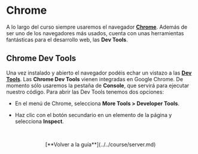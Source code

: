 # Chrome

A lo largo del curso siempre usaremos el navegador [**Chrome**](https://www.google.com/chrome/). Además de ser uno de los navegadores más usados, cuenta con unas herramientas fantásticas para el desarrollo web, las **Dev Tools**.

## Chrome Dev Tools

Una vez instalado y abierto el navegador podéis echar un vistazo a las [**Dev Tools**](https://developers.google.com/web/tools/chrome-devtools/). Las **Chrome Dev Tools** vienen integradas en Google Chrome. De momento sólo usaremos la pestaña de **Console**, que servirá para ejecutar nuestro código. Para abrir las Dev Tools tenemos dos opciones:

- En el menú de Chrome, selecciona **More Tools > Developer Tools**.

- Haz clic con el botón secundario en un elemento de la página y selecciona **Inspect**.

&nbsp;

<div align="center">[**Volver a la guía**](../../course/server.md)</div>